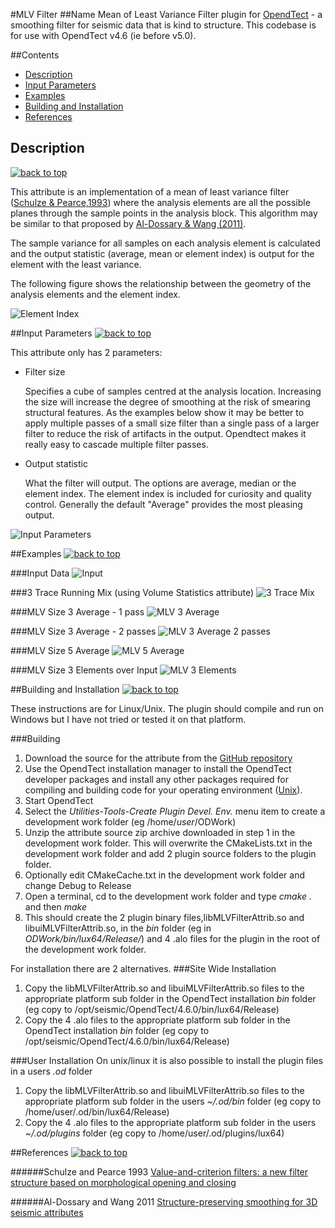 #MLV Filter
##Name
Mean of Least Variance Filter plugin for [OpendTect](http://www.opendtect.org/) - a smoothing filter for seismic data that is kind to structure. This codebase is for use with OpendTect v4.6 (ie before v5.0).

##Contents
-  [Description](#description)
-  [Input Parameters](#input-parameters)
-  [Examples](#examples)
-  [Building and Installation](#building-and-installation)
-  [References](#references)

## Description
[![back to top](docs/uparrow.jpg)](#mlv-filter)

This attribute is an implementation of a mean of least variance filter ([Schulze & Pearce,1993](#schulze-and-pearce-1993)) where the analysis elements are all the possible planes through the sample points in the analysis block. This algorithm may be similar to that proposed by [Al-Dossary & Wang (2011)](#al-dossary-and-wang-2011). 

The sample variance for all samples on each analysis element is calculated and the output statistic (average, mean or element index) is output for the element with the least variance. 

The following figure shows the relationship between the geometry of the analysis elements and the element index.

![Element Index](docs/MLVFilterAttrib_elements.jpg "MLV Filter analysis elements")

##Input Parameters
[![back to top](docs/uparrow.jpg)](#mlv-filter)

This attribute only has 2 parameters:

*   Filter size

    Specifies a cube of samples centred  at the analysis location. Increasing the size will increase the degree of smoothing at the risk of smearing structural features. As the examples below show it may be better to apply multiple passes of a small size filter than a single pass of a larger filter to reduce the risk of artifacts in the output. Opendtect makes it really easy to cascade multiple filter passes.
    
*   Output statistic

    What the filter will output. The options are average, median or the element index. The element index is included for curiosity and quality control. Generally the default "Average" provides the most pleasing output.

![Input Parameters](docs/MLVFilterAttrib_par1.jpg "MLF Filter input parameters")

##Examples
[![back to top](docs/uparrow.jpg)](#mlv-filter)

###Input Data
![Input](docs/MLVFilterAttrib_input.jpg "Input data")

###3 Trace Running Mix (using Volume Statistics attribute)
![3 Trace Mix](docs/MLVFilterAttrib_VOL3_Mean.jpg "3 trace mix")

###MLV Size 3 Average - 1 pass
![MLV 3 Average](docs/MLVFilterAttrib_MLV3_Mean.jpg "MLV 3 average")

###MLV Size 3 Average - 2 passes
![MLV 3 Average 2 passes](docs/MLVFilterAttrib_MLV3_Mean2.jpg "MLV 3 average - 2 passes")

###MLV Size 5 Average
![MLV 5 Average](docs/MLVFilterAttrib_MLV5_Mean.jpg "MLV 5 average")

###MLV Size 3 Elements over Input
![MLV 3 Elements](docs/MLVFilterAttrib_MLV3_Elements.jpg "MLV 3 elements")

##Building and Installation
[![back to top](docs/uparrow.jpg)](#mlv-filter)

These instructions are for Linux/Unix. The plugin should compile and run on Windows but I have not tried or tested it on that platform.

###Building
1. Download the source for the attribute from the [GitHub repository](https://github.com/waynegm/MLVFilterAttrib/archive/master.zip)
2. Use the OpendTect installation manager to install the OpendTect developer packages and install any other packages required for compiling and building code for your operating environment ([Unix](file:///opt/seismic/OpendTect/4.6.0/doc/Programmer/unix.html)).
3. Start OpendTect
4. Select the *Utilities-Tools-Create Plugin Devel. Env.* menu item to create a development work folder (eg /home/*user*/ODWork)
5. Unzip the attribute source zip archive downloaded in step 1 in the development work folder. This will overwrite the CMakeLists.txt in the development work folder and add 2 plugin source folders to the plugin folder.
6. Optionally edit CMakeCache.txt in the development work folder and change Debug to Release
7. Open a terminal, cd to the development work folder and type *cmake .* and then *make*
8. This should create the 2 plugin binary files,libMLVFilterAttrib.so and libuiMLVFilterAttrib.so, in the *bin* folder (eg in *ODWork/bin/lux64/Release/*) and 4 .alo files for the plugin in the root of the development work folder. 

For installation there are 2 alternatives.
###Site Wide Installation
1.  Copy the libMLVFilterAttrib.so and libuiMLVFilterAttrib.so files to the appropriate platform sub folder in the OpendTect installation *bin* folder (eg copy to /opt/seismic/OpendTect/4.6.0/bin/lux64/Release)
2.  Copy the 4 .alo files to the appropriate platform sub folder in the OpendTect installation *bin* folder (eg copy to /opt/seismic/OpendTect/4.6.0/bin/lux64/Release)

###User Installation
On unix/linux it is also possible to install the plugin files in a users *.od* folder

1. Copy the libMLVFilterAttrib.so and libuiMLVFilterAttrib.so files to the appropriate platform sub folder in the users *~/.od/bin* folder (eg copy to /home/user/.od/bin/lux64/Release)
2. Copy the 4 .alo files to the appropriate platform sub folder in the users *~/.od/plugins* folder (eg copy to /home/user/.od/plugins/lux64)

##References
[![back to top](docs/uparrow.jpg)](#mlv-filter)

######Schulze and Pearce 1993
[Value-and-criterion filters: a new filter structure based on morphological opening and closing](http://proceedings.spiedigitallibrary.org/proceeding.aspx?articleid=1008684)

######Al-Dossary and Wang 2011
[Structure-preserving smoothing for 3D seismic attributes](http://library.seg.org/doi/pdf/10.1190/1.3627375)